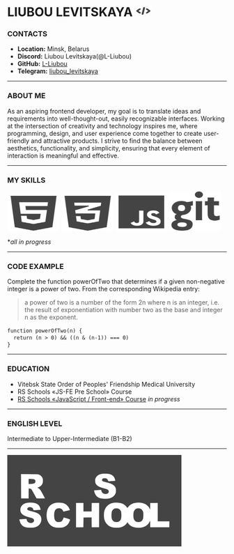 # LIUBOU LEVITSKAYA <img src="img/code.svg" height="25" width="35">

### CONTACTS
* __Location:__ Minsk, Belarus
* __Discord:__ Liubou Levitskaya(@L-Liubou)
* __GitHub:__ [L-Liubou](https://github.com/L-Liubou)
* __Telegram:__ [liubou_levitskaya](https://t.me/liubou_levitskaya)

************

### ABOUT ME
As an aspiring frontend developer, my goal is to translate ideas and requirements into well-thought-out, easily recognizable interfaces. Working at the intersection of creativity and technology inspires me, where programming, design, and user experience come together to create user-friendly and attractive products. I strive to find the balance between aesthetics, functionality, and simplicity, ensuring that every element of interaction is meaningful and effective.

***********  

### MY SKILLS

<img src="img/html5.svg" width="120" height="80" alt="HTML icon"> <img src="img/css3.svg" width="120" height="80" alt="CSS icon"> <img src="img/js.svg" width="120" height="86" alt="Javascript icon"> <img src="img/git.svg" width="120" height="90" alt="GitHub icon">


*_all in progress_

***********  

### CODE EXAMPLE

Complete the function powerOfTwo that determines if a given non-negative integer is a power of two. From the corresponding Wikipedia entry:
>a power of two is a number of the form 2n where n is an integer, i.e. the result of exponentiation with number two as the base and integer n as the exponent.

```  
function powerOfTwo(n) {
  return (n > 0) && ((n & (n-1)) === 0)
}
```  

***********  

### EDUCATION
* Vitebsk State Order of Peoples' Friendship Medical University
* RS Schools «JS-FE Pre School» Course
* [RS Schools «JavaScript / Front-end» Course](https://rs.school/courses/javascript-ru) _in progress_

***********

### ENGLISH LEVEL
Intermediate to Upper-Intermediate (B1-B2)

***********  

[![logo](img/rs_school-og.svg)](https://rs.school/)
